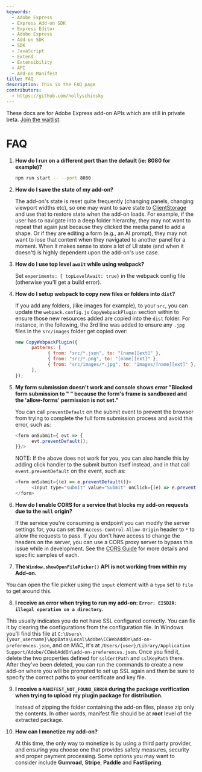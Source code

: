 ```yaml
---
keywords:
  - Adobe Express
  - Express Add-on SDK
  - Express Editor
  - Adobe Express
  - Add-on SDK
  - SDK
  - JavaScript
  - Extend
  - Extensibility
  - API
  - Add-on Manifest
title: FAQ
description: This is the FAQ page
contributors:
  - https://github.com/hollyschinsky
---
```

<InlineAlert slots="text" variant="info"/>

These docs are for Adobe Express add-on APIs which are still in private beta. [Join the waitlist](https://airtable.com/shr3IK38z2MCNHJEm).

# FAQ

1. **How do I run on a different port than the default (ie: 8080 for example)?**

      ```bash
      npm run start -- --port 8080
      ```

2. **How do I save the state of my add-on?**

      The add-on's state is reset quite frequently (changing panels, changing viewport widths etc), so one may want to save state to [ClientStorage](.) and use that to restore state when the add-on loads. For example, if the user has to navigate into a deep folder hierarchy, they may not want to repeat that again just because they clicked the media panel to add a shape. Or if they are editing a form (e.g., an AI prompt), they may not want to lose that content when they navigated to another panel for a moment. When it makes sense to store a lot of UI state (and when it doesn't) is highly dependent upon the add-on's use case.

3. **How do I use top level `await` while using webpack?**

      Set `experiments: { topLevelAwait: true}` in the webpack config file (otherwise you'll get a build error).

4. **How do I setup webpack to copy new files or folders into `dist`?**

    If you add any folders, (like images for example), to your `src`, you can update the `webpack.config.js` `CopyWebpackPlugin` section within to ensure those new resources added are copied into the `dist` folder. For instance, in the following, the 3rd line was added to ensure any `.jpg` files in the `src/images` folder get copied over:
         
      ```js
      new CopyWebpackPlugin({
            patterns: [
                  { from: "src/*.json", to: "[name][ext]" },
                  { from: "src/*.png", to: "[name][ext]" },
                  { from: "src/images/*.jpg", to: "images/[name][ext]" },
            ],
      });
      ```
         
5. **My form submission doesn't work and console shows error "Blocked form submission to " " because the form's frame is sandboxed and the 'allow-forms' permission is not set."**

      You can call `preventDefault` on the submit event to prevent the browser from trying to complete the full form submission process and avoid this error, such as:

      ```js
      <form onSubmit={ evt => {                  
            evt.preventDefault();
      }}/>
      ```

      NOTE:
      If the above does not work for you, you can also handle this by adding click handler to the submit button itself instead, and in that call `event.preventDefault` on the event, such as:

      ```javascript
      <form onSubmit={(e) => e.preventDefault()}>
            <input type="submit" value="Submit" onClick={(e) => e.preventDefault()}/>
      </form>
      ```

6. **How do I enable CORS for a service that blocks my add-on requests due to the `null` origin?**

      If the service you're consuming is endpoint you can modify the server settings for, you can set the `Access-Control-Allow-Origin` header to `*` to allow the requests to pass. If you don't have access to change the headers on the server, you can use a CORS proxy server to bypass this issue while in development. See the [CORS Guide](../guides/develop/cors.md) for more details and specific samples of each.

7. **The `Window.showOpenFilePicker()` API is not working from within my Add-on.**
      
 You can open the file picker using the `input` element with a `type` set to `file` to get around this.

8. **I receive an error when trying to run my add-on: `Error: EISDIR: illegal operation on a directory`.**

 This usually indicates you do not have SSL configured correctly. You can fix it by clearing the configurations from the configuration file. In Windows you'll find this file at `C:\Users\{your_username}\AppData\Local\Adobe\CCWebAddOn\add-on-preferences.json`, and on MAC, it's at `/Users/{user}/Library/Application Support/Adobe/CCWebAddOn\add-on-preferences.json`. Once you find it, delete the two properties defined for `sslCertPath` and `sslKeyPath` there. After they've been deleted, you can run the commands to create a new add-on where you will be prompted to set up SSL again and then be sure to specify the correct paths to your certificate and key file. 
>
9. **I receive a `MANIFEST_NOT_FOUND_ERROR` during the package verification when trying to upload my plugin package for distribution.**

      Instead of zipping the folder containing the add-on files, please zip only the contents. In other words, manifest file should be at **root** level of the extracted package.

10. **How can I monetize my add-on?**

      At this time, the only way to monetize is by using a third party provider, and ensuring you choose one that provides safety measures, security and proper payment processing. Some options you may want to consider include **Gumroad**, **Stripe**, **Paddle** and **FastSpring**.
